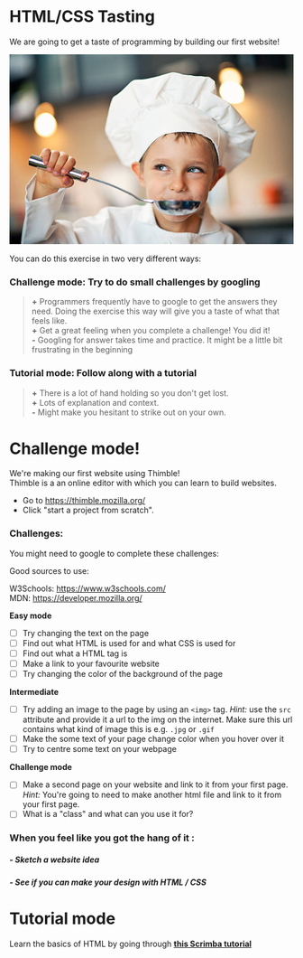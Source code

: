 # HTML/CSS Tasting

We are going to get a taste of programming by building our first website! 

![tasting](../images/tasting.jpg)

You can do this exercise in two very different ways:

### **Challenge mode:** Try to do small challenges by googling
>**\+** Programmers frequently have to google to get the answers they need. Doing the exercise this way will give you a taste of what that feels like.  
**\+** Get a great feeling when you complete a challenge! You did it!  
**\-** Googling for answer takes time and practice. It might be a little bit frustrating in the beginning  

### **Tutorial mode:** Follow along with a tutorial
>**\+** There is a lot of hand holding so you don't get lost.  
**\+** Lots of explanation and context.  
**\-** Might make you hesitant to strike out on your own.  


# Challenge mode!

We're making our first website using Thimble!  
Thimble is a an online editor with which you can learn to build websites.
* Go to https://thimble.mozilla.org/
* Click "start a project from scratch".

### **Challenges:**

You might need to google to complete these challenges:

Good sources to use:

W3Schools: https://www.w3schools.com/  
MDN: https://developer.mozilla.org/

**Easy mode**

- [ ] Try changing the text on the page
- [ ] Find out what HTML is used for and what CSS is used for
- [ ] Find out what a HTML tag is
- [ ] Make a link to your favourite website
- [ ] Try changing the color of the background of the page

**Intermediate**

- [ ] Try adding an image to the page by using an `<img>` tag. *Hint:* use the `src` attribute and provide it a url to the img on the internet. Make sure this url contains what kind of image this is e.g. `.jpg` or `.gif`
- [ ] Make the some text of your page change color when you hover over it
- [ ] Try to centre some text on your webpage

**Challenge mode**

- [ ] Make a second page on your website and link to it from your first page. *Hint:* You're going to need to make another html file and link to it from your first page.
- [ ] What is a "class" and what can you use it for?

### When you feel like you got the hang of it :

##### - Sketch a website idea
##### - See if you can make your design with HTML / CSS

# Tutorial mode

Learn the basics of HTML by going through **[this Scrimba tutorial](https://scrimba.com/g/ghtml)**

